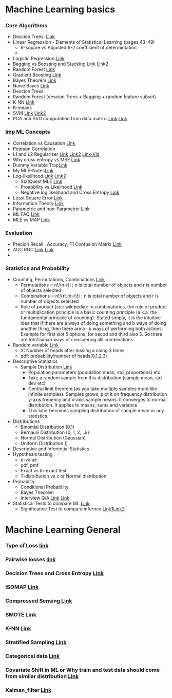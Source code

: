 # Machine Learning basics

### Core Algorithms
- Descion Trees: [Link](https://towardsdatascience.com/understanding-decision-trees-for-classification-python-9663d683c952) 
- Linear Regression - Elements of Statistical Learning (pages 43-49)
  -  R-square vs Adjusted R-2 coefficient of determintation
  -  
- Logistic Regression [Link](https://docs.google.com/document/d/e/2PACX-1vTmmpP_tr2_11J0_wS64bcpl4w4Ey6VaJgBaZAOWYqKq2JGexMdirqoZf56BvfqgO5uYXXaqku8pecB/pub)
- Bagging vs Boosting and Stacking [Link](https://stats.stackexchange.com/questions/18891/bagging-boosting-and-stacking-in-machine-learning) [Link2](https://www.upgrad.com/blog/bagging-vs-boosting/#Why_is_bagging_better_than_boosting) 
- Random Forest [Link](https://www.youtube.com/watch?v=v6VJ2RO66Ag)
- Gradient Boosting [Link](https://machinelearningmastery.com/gentle-introduction-gradient-boosting-algorithm-machine-learning/)
- Bayes Theorem [Link](https://betterexplained.com/articles/an-intuitive-and-short-explanation-of-bayes-theorem/)
- Naive Bayes [Link]()
- Descion Trees
- Random Forest (descion Trees + Bagging + random feature subset)
- K-NN [Link](https://towardsdatascience.com/machine-learning-basics-with-the-k-nearest-neighbors-algorithm-6a6e71d01761)
- K-means 
- SVM [Link](https://svmtutorial.online/download.php?file=SVM_tutorial.pdf) [Link2](https://www.svm-tutorial.com/category/svm-tutorial/math-svm-tutorial/)
- PCA and SVD computation from data matrix. [Link](https://www.youtube.com/watch?v=IbE0tbjy6JQ&list=PLBv09BD7ez_5_yapAg86Od6JeeypkS4YM) [Link](https://docs.google.com/document/d/e/2PACX-1vT9cGkZ8KFpt55t7fR3eB2BNrhKrmyT2joSR_1XMNmsPWsCs2g8YKK3EwhO4_3gsDirI3vCwJ6swPVb/pub)

### Imp ML Concepts
- Correlation vs Causation [Link](https://www.iperceptions.com/blog/causation-vs-correlation)
- Pearson Correlation
- L1 and L2 Regularizer [Link](https://towardsdatascience.com/intuitions-on-l1-and-l2-regularisation-235f2db4c261) [Link2](https://explained.ai/regularization/index.html) [Link-Viz](https://simzhou.com/en/posts/2021/cross-entropy-loss-visualized/)
- Why cross entropy vs MSE [Link](https://www.youtube.com/watch?v=gIx974WtVb4)
- Dummy Variable Trap[Link](https://docs.google.com/document/d/e/2PACX-1vTCgloYD87WQK4zqqV0YwZpQuuB6etoGE-2n_AfBSwu9X4QDYIawpu-8Y44UL2xPKiZ2EWyQtPJnVFI/pub)
- My MLE-Notes[Link](https://github.com/harsh306/Notes-MLE/tree/master/pdf)
- Log-likelihood [Link](https://blog.metaflow.fr/ml-notes-why-the-log-likelihood-24f7b6c40f83) [Link2](https://ljvmiranda921.github.io/notebook/2017/08/13/softmax-and-the-negative-log-likelihood/)
  - StatQuest MLE [Link](https://www.youtube.com/watch?v=XepXtl9YKwc) 
  - Proabbility vs Likelihood [Link](https://www.youtube.com/watch?v=pYxNSUDSFH4)
  - Negative log likelihood and Cross Entropy [Link](https://glassboxmedicine.com/2019/12/07/connections-log-likelihood-cross-entropy-kl-divergence-logistic-regression-and-neural-networks/)
- Least Square Error [Link](https://towardsdatascience.com/ml-notes-why-the-least-square-error-bf27fdd9a721)
- Information Theory [Link](https://towardsdatascience.com/must-know-information-theory-concepts-in-deep-learning-ai-e54a5da9769d)
- Parametric and non-Parametric [Link](https://machinelearningmastery.com/parametric-and-nonparametric-machine-learning-algorithms/)
- ML FAQ [Link](https://sebastianraschka.com/faq/index.html)
- MLE vs MAP [Link](https://wiseodd.github.io/techblog/2017/01/01/mle-vs-map/)

### Evaluation
- Precion Recall , Accuracy, F1 Confusion Matrix [Link](https://www.youtube.com/watch?v=Kdsp6soqA7o)
- AUC ROC [Link](https://www.youtube.com/watch?v=4jRBRDbJemM) [Link](https://towardsdatascience.com/understanding-auc-roc-curve-68b2303cc9c5)
- 

### Statistics and Probability 
- Counting, Permutations, Combinations [Link](https://www.khanacademy.org/math/statistics-probability/counting-permutations-and-combinations/)
  - Permutations = n!/(n-r)! ; n is total number of objects and r is number of objects selected
  - Combinations = n!/{r!.(n-r)!} ; n is total number of objects and r is number of objects selected
  - Rule of product (src: wikipedia): In combinatorics, the rule of product or multiplication principle is a basic counting principle (a.k.a. the fundamental principle of counting). Stated simply, it is the intuitive idea that if there are a ways of doing something and b ways of doing another thing, then there are a · b ways of performing both actions. Example for first slot 5 options, for secod and third also 5. So there are total 5x5x5 ways of considering alll combinations. 
- Random variable [Link](https://www.khanacademy.org/math/ap-statistics/random-variables-ap/discrete-random-variables/)
  - X: Number of heads after tossing a coing 3 times
  - pdf: probability/number of heads(0,1,2,3)
- Descriptive Statistics
  - Sample Distribution [Link](https://www.khanacademy.org/math/ap-statistics/sampling-distribution-ap/what-is-sampling-distribution/v/introduction-to-sampling-distributions)
    - Population parameters (population mean, std, proportions) etc.
    - Take a random sample from this distribution  (sample mean, std dev etc)
    - Central limit theorem (as you take multiple samples more like infinite samples). Samples grows, plot it on frequency distribution y-axis freuency and x-axis sample means. It converges to normal distribution. It applies to means, sums and variance. 
    - This later becomes sampling distribution of sample mean or any statistics. 
- Distributions
  - Binomial Distribution (0,1)
  - Bernaulii Distribution (0, 1, 2, ..k)
  - Normal Distribution (Gaussian)
  - Uniform Distribution  ()
- Descriptive and Inferential Statistics 
- Hypothesis testing
  - p-value
  - pdf, pmf
  - Exact vs In-exact test
  - T-distribution vs z or Normal distribution
- Probablity 
  - Conditional Probability
  - Bayes Theorem
  - Interview Q/A [Link](https://github.com/kojino/120-Data-Science-Interview-Questions/blob/master/probability.md) [Link](https://www.nicksingh.com/posts/40-probability-statistics-data-science-interview-questions-asked-by-fang-wall-street)
- Statistical Tests to compare ML [Link](https://machinelearningmastery.com/statistical-significance-tests-for-comparing-machine-learning-algorithms/)
  - Significance Test to compare infernce  [Link1](https://machinelearningmastery.com/statistical-significance-tests-for-comparing-machine-learning-algorithms/)[Link2](https://machinelearningmastery.com/mcnemars-test-for-machine-learning/)


# Machine Learning General

### Type of Loss [link](https://gombru.github.io/2018/05/23/cross_entropy_loss/)

### Pairwise losses [link](https://gombru.github.io/2018/05/23/cross_entropy_loss/)

### Decision Trees and Cross Entropy [Link](https://docs.google.com/document/d/e/2PACX-1vTBOla5TwuUQbA6ZhrQi29f361Vl8-kUz_F9rA2jsl1DzAs_xoV5duoauUOovF2EoloVAtglku7wFib/pub)

### ISOMAP [Link](https://blog.paperspace.com/dimension-reduction-with-isomap/)

### Compressed Sensing [Link](https://github.com/dmh43/research/blob/master/theory_group/compressed_sensing/notes.pdf)

### SMOTE [Link](http://rikunert.com/SMOTE_explained)

### K-NN [Link](https://towardsdatascience.com/machine-learning-basics-with-the-k-nearest-neighbors-algorithm-6a6e71d01761)

### Stratified Sampling [Link](https://en.wikipedia.org/wiki/Stratified_sampling)

### Categorical data [Link](https://towardsdatascience.com/an-overview-of-categorical-input-handling-for-neural-networks-c172ba552dee)

### Covariate Shift in ML or Why train and test data should come from similar distribution [Link](https://towardsdatascience.com/how-dis-similar-are-my-train-and-test-data-56af3923de9b)

### Kalman_filter [Link](https://www.bzarg.com/p/how-a-kalman-filter-works-in-pictures/)


